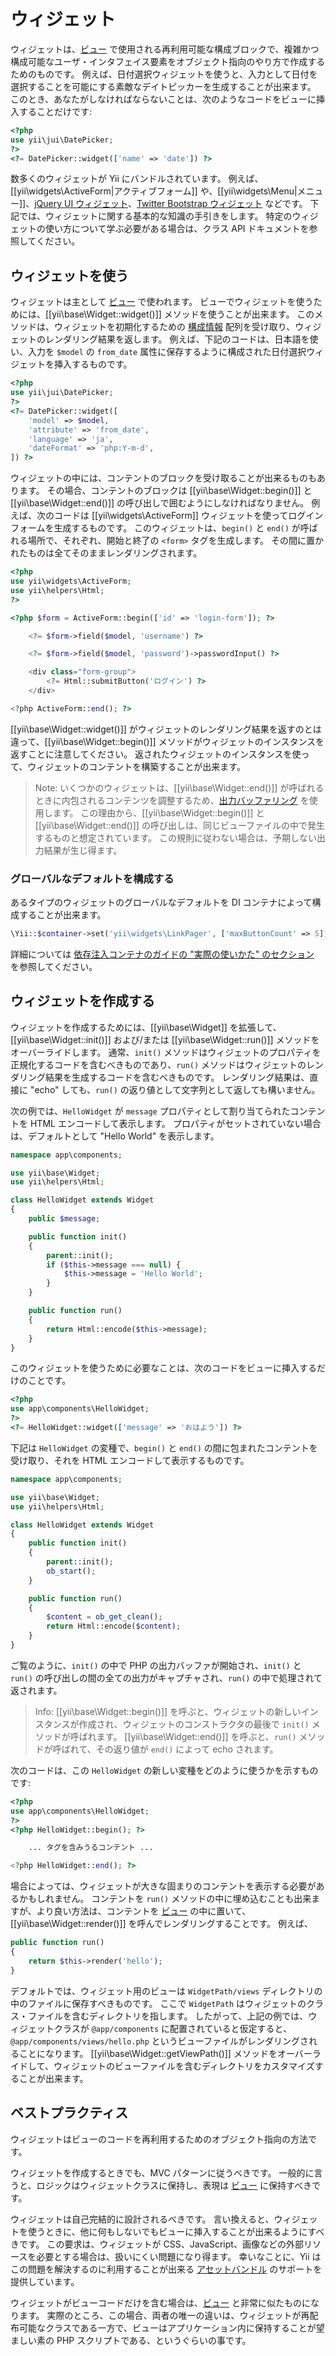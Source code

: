 ウィジェット
============

ウィジェットは、[ビュー](structure-views.md) で使用される再利用可能な構成ブロックで、複雑かつ構成可能なユーザ・インタフェイス要素をオブジェクト指向のやり方で作成するためのものです。
例えば、日付選択ウィジェットを使うと、入力として日付を選択することを可能にする素敵なデイトピッカーを生成することが出来ます。
このとき、あなたがしなければならないことは、次のようなコードをビューに挿入することだけです:

```php
<?php
use yii\jui\DatePicker;
?>
<?= DatePicker::widget(['name' => 'date']) ?>
```

数多くのウィジェットが Yii にバンドルされています。
例えば、[[yii\widgets\ActiveForm|アクティブフォーム]] や、[[yii\widgets\Menu|メニュー]]、[jQuery UI ウィジェット](widget-jui.md)、[Twitter Bootstrap ウィジェット](widget-bootstrap.md) などです。
下記では、ウィジェットに関する基本的な知識の手引きをします。
特定のウィジェットの使い方について学ぶ必要がある場合は、クラス API ドキュメントを参照してください。


## ウィジェットを使う <span id="using-widgets"></span>

ウィジェットは主として [ビュー](structure-views.md) で使われます。
ビューでウィジェットを使うためには、[[yii\base\Widget::widget()]] メソッドを使うことが出来ます。
このメソッドは、ウィジェットを初期化するための [構成情報](concept-configurations.md) 配列を受け取り、ウィジェットのレンダリング結果を返します。
例えば、下記のコードは、日本語を使い、入力を `$model` の `from_date` 属性に保存するように構成された日付選択ウィジェットを挿入するものです。

```php
<?php
use yii\jui\DatePicker;
?>
<?= DatePicker::widget([
    'model' => $model,
    'attribute' => 'from_date',
    'language' => 'ja',
    'dateFormat' => 'php:Y-m-d',
]) ?>
```

ウィジェットの中には、コンテントのブロックを受け取ることが出来るものもあります。
その場合、コンテントのブロックは [[yii\base\Widget::begin()]] と [[yii\base\Widget::end()]] の呼び出しで囲むようにしなければなりません。
例えば、次のコードは [[yii\widgets\ActiveForm]] ウィジェットを使ってログインフォームを生成するものです。
このウィジェットは、`begin()` と `end()` が呼ばれる場所で、それぞれ、開始と終了の `<form>` タグを生成します。
その間に置かれたものは全てそのままレンダリングされます。

```php
<?php
use yii\widgets\ActiveForm;
use yii\helpers\Html;
?>

<?php $form = ActiveForm::begin(['id' => 'login-form']); ?>

    <?= $form->field($model, 'username') ?>

    <?= $form->field($model, 'password')->passwordInput() ?>

    <div class="form-group">
        <?= Html::submitButton('ログイン') ?>
    </div>

<?php ActiveForm::end(); ?>
```

[[yii\base\Widget::widget()]] がウィジェットのレンダリング結果を返すのとは違って、[[yii\base\Widget::begin()]] メソッドがウィジェットのインスタンスを返すことに注意してください。
返されたウィジェットのインスタンスを使って、ウィジェットのコンテントを構築することが出来ます。

> Note: いくつかのウィジェットは、[[yii\base\Widget::end()]] が呼ばれるときに内包されるコンテンツを調整するため、[出力バッファリング](http://php.net/manual/ja/book.outcontrol.php) を使用します。
> この理由から、[[yii\base\Widget::begin()]] と [[yii\base\Widget::end()]] の呼び出しは、同じビューファイルの中で発生するものと想定されています。
> この規則に従わない場合は、予期しない出力結果が生じ得ます。


### グローバルなデフォルトを構成する

あるタイプのウィジェットのグローバルなデフォルトを DI コンテナによって構成することが出来ます。

```php
\Yii::$container->set('yii\widgets\LinkPager', ['maxButtonCount' => 5]);
```

詳細については [依存注入コンテナのガイドの "実際の使いかた" のセクション](concept-di-container.md#practical-usage) を参照してください。


## ウィジェットを作成する <span id="creating-widgets"></span>

ウィジェットを作成するためには、[[yii\base\Widget]] を拡張して、[[yii\base\Widget::init()]] および/または [[yii\base\Widget::run()]] メソッドをオーバーライドします。
通常、`init()` メソッドはウィジェットのプロパティを正規化するコードを含むべきものであり、`run()` メソッドはウィジェットのレンダリング結果を生成するコードを含むべきものです。
レンダリング結果は、直接に "echo" しても、`run()` の返り値として文字列として返しても構いません。

次の例では、`HelloWidget` が `message` プロパティとして割り当てられたコンテントを HTML エンコードして表示します。
プロパティがセットされていない場合は、デフォルトとして "Hello World" を表示します。

```php
namespace app\components;

use yii\base\Widget;
use yii\helpers\Html;

class HelloWidget extends Widget
{
    public $message;

    public function init()
    {
        parent::init();
        if ($this->message === null) {
            $this->message = 'Hello World';
        }
    }

    public function run()
    {
        return Html::encode($this->message);
    }
}
```

このウィジェットを使うために必要なことは、次のコードをビューに挿入するだけのことです。

```php
<?php
use app\components\HelloWidget;
?>
<?= HelloWidget::widget(['message' => 'おはよう']) ?>
```

下記は `HelloWidget` の変種で、`begin()` と `end()` の間に包まれたコンテントを受け取り、それを HTML エンコードして表示するものです。

```php
namespace app\components;

use yii\base\Widget;
use yii\helpers\Html;

class HelloWidget extends Widget
{
    public function init()
    {
        parent::init();
        ob_start();
    }

    public function run()
    {
        $content = ob_get_clean();
        return Html::encode($content);
    }
}
```

ご覧のように、`init()` の中で PHP の出力バッファが開始され、`init()` と `run()` の呼び出しの間の全ての出力がキャプチャされ、`run()` の中で処理されて返されます。

> Info: [[yii\base\Widget::begin()]] を呼ぶと、ウィジェットの新しいインスタンスが作成され、ウィジェットのコンストラクタの最後で `init()` メソッドが呼ばれます。
[[yii\base\Widget::end()]] を呼ぶと、`run()` メソッドが呼ばれて、その返り値が `end()` によって echo されます。

次のコードは、この `HelloWidget` の新しい変種をどのように使うかを示すものです:

```php
<?php
use app\components\HelloWidget;
?>
<?php HelloWidget::begin(); ?>

    ... タグを含みうるコンテント ...

<?php HelloWidget::end(); ?>
```

場合によっては、ウィジェットが大きな固まりのコンテントを表示する必要があるかもしれません。
コンテントを `run()` メソッドの中に埋め込むことも出来ますが、より良い方法は、コンテントを [ビュー](structure-views.md) の中に置いて、[[yii\base\Widget::render()]] を呼んでレンダリングすることです。
例えば、

```php
public function run()
{
    return $this->render('hello');
}
```

デフォルトでは、ウィジェット用のビューは `WidgetPath/views` ディレクトリの中のファイルに保存すべきものです。
ここで `WidgetPath` はウィジェットのクラス・ファイルを含むディレクトリを指します。
したがって、上記の例では、ウィジェットクラスが `@app/components` に配置されていると仮定すると、`@app/components/views/hello.php` というビューファイルがレンダリングされることになります。
[[yii\base\Widget::getViewPath()]] メソッドをオーバーライドして、ウィジェットのビューファイルを含むディレクトリをカスタマイズすることが出来ます。


## ベストプラクティス <span id="best-practices"></span>

ウィジェットはビューのコードを再利用するためのオブジェクト指向の方法です。

ウィジェットを作成するときでも、MVC パターンに従うべきです。
一般的に言うと、ロジックはウィジェットクラスに保持し、表現は [ビュー](structure-views.md) に保持すべきです。

ウィジェットは自己完結的に設計されるべきです。
言い換えると、ウィジェットを使うときに、他に何もしないでもビューに挿入することが出来るようにすべきです。
この要求は、ウィジェットが CSS、JavaScript、画像などの外部リソースを必要とする場合は、扱いにくい問題になり得ます。
幸いなことに、Yii はこの問題を解決するのに利用することが出来る [アセットバンドル](structure-assets.md) のサポートを提供しています。

ウィジェットがビューコードだけを含む場合は、[ビュー](structure-views.md) と非常に似たものになります。
実際のところ、この場合、両者の唯一の違いは、ウィジェットが再配布可能なクラスである一方で、ビューはアプリケーション内に保持することが望ましい素の PHP スクリプトである、というぐらいの事です。
